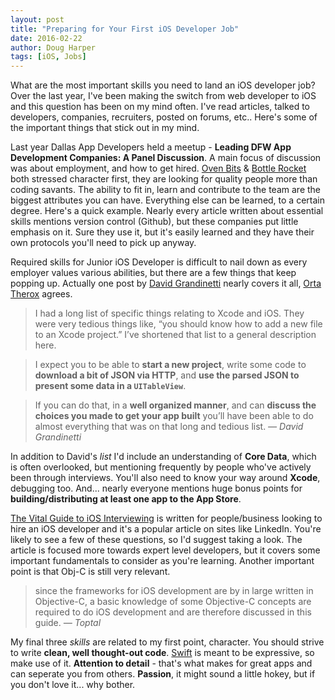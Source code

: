 ```yaml
---
layout: post 
title: "Preparing for Your First iOS Developer Job"
date: 2016-02-22
author: Doug Harper
tags: [iOS, Jobs]
---
```


What are the most important skills you need to land an iOS developer job?  Over the last year, I've been making the switch from web developer to iOS and this question has been on my mind often.  I've read articles, talked to developers, companies, recruiters, posted on forums, etc.. Here's some of the important things that stick out in my mind.  

Last year Dallas App Developers held a meetup - **Leading DFW App Development Companies: A Panel Discussion**.  A main focus of discussion was about employment, and how to get hired.  [Oven Bits](http://ovenbits.com "Oven Bits") & [Bottle Rocket](http://www.bottlerocketstudios.com "bottle rocket studios") both stressed character first, they are looking for quality people more than coding savants.  The ability to fit in, learn and contribute to the team are the biggest attributes you can have.  Everything else can be learned, to a certain degree.  Here's a quick example.  Nearly every article written about essential skills mentions version control (Github), but these companies put little emphasis on it.  Sure they use it, but it's easily learned and they have their own protocols you'll need to pick up anyway.

Required skills for Junior iOS Developer is difficult to nail down as every employer values various abilities, but there are a few things that keep popping up.  Actually one post by [David Grandinetti](http://dbgrandi.github.io/minimum_viable_programmer/ "David Grandinetti") nearly covers it all, [Orta Therox](http://artsy.github.io/blog/2016/01/30/iOS-Junior-Interviews/ "Orta Therox") agrees. 

>I had a long list of specific things relating to Xcode and iOS. They were very tedious things like, “you should know how to add a new file to an Xcode project.” I’ve shortened that list to a general description here.

>I expect you to be able to **start a new project**, write some code to **download a bit of JSON via HTTP**, and **use the parsed JSON to present some data in a `UITableView`**.

>If you can do that, in a **well organized manner**, and can **discuss the choices you made to get your app built** you’ll have been able to do almost everything that was on that long and tedious list.
<cite>&mdash; David Grandinetti</cite>

In addition to David's *list* I'd include an understanding of **Core Data**, which is often overlooked, but mentioning frequently by people who've actively been through interviews. You'll also need to know your way around **Xcode**, debugging too.  And... nearly everyone mentions huge bonus points for **building/distributing at least one app to the App Store**. 

[The Vital Guide to iOS Interviewing](http://www.toptal.com/ios "Guide to iOS Interviewing") is written for people/business looking to hire an iOS developer and it's a popular article on sites like LinkedIn. You're likely to see a few of these questions, so I'd suggest taking a look.   The article is focused more towards expert level developers, but it covers some important fundamentals to consider as you're learning.  Another important point is that Obj-C is still very relevant.

>since the frameworks for iOS development are by in large written in Objective-C, a basic knowledge of some Objective-C concepts are required to do iOS development and are therefore discussed in this guide.
<cite>&mdash; Toptal</cite>

My final three *skills* are related to my first point, character.  You should strive to write **clean, well thought-out code**.  [Swift](https://developer.apple.com/swift/ "Swift is awesome") is meant to be expressive, so make use of it.  **Attention to detail** - that's what makes for great apps and can seperate you from others.  **Passion**, it might sound a little hokey, but if you don't love it... why bother. 
